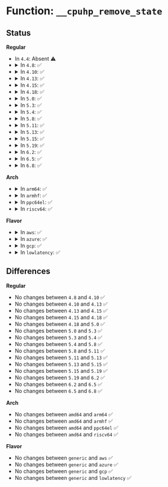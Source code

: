 # Function: <code>__cpuhp_remove_state</code>

## Status
<b>Regular</b>
<ul>
<li>
In <code>4.4</code>: Absent ⚠️
</li>
<li>
<details>
<summary>In <code>4.8</code>: ✅</summary>

```c
void __cpuhp_remove_state(enum cpuhp_state state, bool invoke);
```

**Collision:** Unique Global

**Inline:** No

**Transformation:** False

**Instances:**

```
In kernel/cpu.c (ffffffff81084150)
Location: kernel/cpu.c:1546
Inline: False
Direct callers:
  - arch/x86/events/amd/uncore.c:amd_uncore_init
  - arch/x86/events/amd/uncore.c:amd_uncore_init
  - arch/x86/events/intel/uncore.c:intel_uncore_exit
  - arch/x86/events/intel/uncore.c:intel_uncore_exit
  - arch/x86/events/intel/uncore.c:intel_uncore_exit
  - kernel/profile.c:create_proc_profile
  - kernel/profile.c:create_proc_profile
```
**Symbols:**

```
ffffffff81084150-ffffffff81084219: __cpuhp_remove_state (STB_GLOBAL)
```
</details>
</li>
<li>
<details>
<summary>In <code>4.10</code>: ✅</summary>

```c
void __cpuhp_remove_state(enum cpuhp_state state, bool invoke);
```

**Collision:** Unique Global

**Inline:** No

**Transformation:** False

**Instances:**

```
In kernel/cpu.c (ffffffff810894b0)
Location: kernel/cpu.c:1581
Inline: False
Direct callers:
  - arch/x86/events/amd/uncore.c:amd_uncore_init
  - arch/x86/events/amd/uncore.c:amd_uncore_init
  - arch/x86/events/intel/uncore.c:intel_uncore_exit
  - arch/x86/xen/enlighten.c:xen_cpuhp_setup
  - arch/x86/kernel/cpu/mcheck/mce.c:mcheck_init_device
  - arch/x86/kernel/cpu/mcheck/mce.c:mcheck_init_device
  - kernel/profile.c:create_proc_profile
  - kernel/profile.c:create_proc_profile
  - kernel/trace/trace.c:trace_init
  - kernel/padata.c:padata_driver_exit
  - mm/zswap.c:init_zswap
  - mm/zswap.c:init_zswap
  - mm/zsmalloc.c:zs_exit
  - drivers/cpufreq/cpufreq.c:cpufreq_unregister_driver
  - drivers/cpufreq/acpi-cpufreq.c:acpi_cpufreq_exit
```
**Symbols:**

```
ffffffff810894b0-ffffffff810895b5: __cpuhp_remove_state (STB_GLOBAL)
```
</details>
</li>
<li>
<details>
<summary>In <code>4.13</code>: ✅</summary>

```c
void __cpuhp_remove_state(enum cpuhp_state state, bool invoke);
```

**Collision:** Unique Global

**Inline:** No

**Transformation:** False

**Instances:**

```
In kernel/cpu.c (ffffffff810866b0)
Location: kernel/cpu.c:1576
Inline: False
Direct callers:
  - arch/x86/events/amd/uncore.c:amd_uncore_init
  - arch/x86/events/amd/uncore.c:amd_uncore_init
  - arch/x86/events/intel/uncore.c:intel_uncore_exit
  - arch/x86/xen/enlighten.c:xen_cpuhp_setup
  - arch/x86/kernel/cpu/mcheck/mce.c:mcheck_init_device
  - kernel/profile.c:create_proc_profile
  - kernel/profile.c:create_proc_profile
  - kernel/trace/trace.c:early_trace_init
  - kernel/padata.c:padata_driver_exit
  - mm/zswap.c:init_zswap
  - mm/zsmalloc.c:zs_exit
  - drivers/cpufreq/acpi-cpufreq.c:acpi_cpufreq_exit
```
**Symbols:**

```
ffffffff810866b0-ffffffff8108671f: __cpuhp_remove_state (STB_GLOBAL)
```
</details>
</li>
<li>
<details>
<summary>In <code>4.15</code>: ✅</summary>

```c
void __cpuhp_remove_state(enum cpuhp_state state, bool invoke);
```

**Collision:** Unique Global

**Inline:** No

**Transformation:** False

**Instances:**

```
In kernel/cpu.c (ffffffff8108d310)
Location: kernel/cpu.c:1764
Inline: False
Direct callers:
  - arch/x86/events/amd/uncore.c:amd_uncore_init
  - arch/x86/events/amd/uncore.c:amd_uncore_init
  - arch/x86/events/intel/uncore.c:intel_uncore_exit
  - arch/x86/xen/enlighten.c:xen_cpuhp_setup
  - arch/x86/kernel/cpu/mcheck/mce.c:mcheck_init_device
  - kernel/profile.c:create_proc_profile
  - kernel/profile.c:create_proc_profile
  - kernel/trace/trace.c:early_trace_init
  - kernel/padata.c:padata_driver_exit
  - mm/zswap.c:init_zswap
  - mm/zsmalloc.c:zs_exit
  - drivers/cpufreq/acpi-cpufreq.c:acpi_cpufreq_exit
```
**Symbols:**

```
ffffffff8108d310-ffffffff8108d37f: __cpuhp_remove_state (STB_GLOBAL)
```
</details>
</li>
<li>
<details>
<summary>In <code>4.18</code>: ✅</summary>

```c
void __cpuhp_remove_state(enum cpuhp_state state, bool invoke);
```

**Collision:** Unique Global

**Inline:** No

**Transformation:** False

**Instances:**

```
In kernel/cpu.c (ffffffff81090c80)
Location: kernel/cpu.c:1846
Inline: False
Direct callers:
  - arch/x86/events/core.c:init_hw_perf_events
  - arch/x86/events/core.c:init_hw_perf_events
  - arch/x86/events/core.c:init_hw_perf_events
  - arch/x86/events/amd/uncore.c:amd_uncore_init
  - arch/x86/events/amd/uncore.c:amd_uncore_init
  - arch/x86/events/intel/uncore.c:intel_uncore_exit
  - arch/x86/xen/enlighten.c:xen_cpuhp_setup
  - arch/x86/hyperv/hv_init.c:hyperv_init
  - arch/x86/kernel/cpu/intel_rdt.c:intel_rdt_late_init
  - arch/x86/kernel/cpu/mcheck/mce.c:mcheck_init_device
  - arch/x86/kernel/hpet.c:hpet_late_init
  - kernel/profile.c:create_proc_profile
  - kernel/profile.c:create_proc_profile
  - kernel/trace/trace.c:early_trace_init
  - kernel/padata.c:padata_driver_exit
  - mm/zswap.c:init_zswap
  - mm/zsmalloc.c:zs_exit
  - drivers/acpi/processor_driver.c:acpi_processor_driver_exit
  - drivers/acpi/processor_driver.c:acpi_processor_driver_exit
  - drivers/cpufreq/acpi-cpufreq.c:acpi_cpufreq_exit
  - drivers/cpufreq/acpi-cpufreq.c:acpi_cpufreq_init
```
**Symbols:**

```
ffffffff81090c80-ffffffff81090ccf: __cpuhp_remove_state (STB_GLOBAL)
```
</details>
</li>
<li>
<details>
<summary>In <code>5.0</code>: ✅</summary>

```c
void __cpuhp_remove_state(enum cpuhp_state state, bool invoke);
```

**Collision:** Unique Global

**Inline:** No

**Transformation:** False

**Instances:**

```
In kernel/cpu.c (ffffffff81098d40)
Location: kernel/cpu.c:1868
Inline: False
Direct callers:
  - arch/x86/events/core.c:init_hw_perf_events
  - arch/x86/events/core.c:init_hw_perf_events
  - arch/x86/events/core.c:init_hw_perf_events
  - arch/x86/events/amd/uncore.c:amd_uncore_init
  - arch/x86/events/amd/uncore.c:amd_uncore_init
  - arch/x86/events/intel/uncore.c:intel_uncore_exit
  - arch/x86/xen/enlighten.c:xen_cpuhp_setup
  - arch/x86/hyperv/hv_init.c:hyperv_init
  - arch/x86/kernel/cpu/mce/core.c:mcheck_init_device
  - arch/x86/kernel/cpu/resctrl/core.c:resctrl_exit
  - arch/x86/kernel/cpu/resctrl/core.c:resctrl_late_init
  - arch/x86/kernel/hpet.c:hpet_late_init
  - kernel/profile.c:create_proc_profile
  - kernel/profile.c:create_proc_profile
  - kernel/trace/trace.c:early_trace_init
  - kernel/padata.c:padata_driver_exit
  - mm/zswap.c:init_zswap
  - mm/zsmalloc.c:zs_exit
  - drivers/acpi/processor_driver.c:acpi_processor_driver_exit
  - drivers/acpi/processor_driver.c:acpi_processor_driver_exit
  - drivers/cpufreq/acpi-cpufreq.c:acpi_cpufreq_exit
  - drivers/cpufreq/acpi-cpufreq.c:acpi_cpufreq_init
```
**Symbols:**

```
ffffffff81098d40-ffffffff81098d8f: __cpuhp_remove_state (STB_GLOBAL)
```
</details>
</li>
<li>
<details>
<summary>In <code>5.3</code>: ✅</summary>

```c
void __cpuhp_remove_state(enum cpuhp_state state, bool invoke);
```

**Collision:** Unique Global

**Inline:** No

**Transformation:** False

**Instances:**

```
In kernel/cpu.c (ffffffff8109d2c0)
Location: kernel/cpu.c:1894
Inline: False
Direct callers:
  - arch/x86/events/core.c:init_hw_perf_events
  - arch/x86/events/core.c:init_hw_perf_events
  - arch/x86/events/core.c:init_hw_perf_events
  - arch/x86/events/amd/uncore.c:amd_uncore_init
  - arch/x86/events/amd/uncore.c:amd_uncore_init
  - arch/x86/events/intel/uncore.c:intel_uncore_exit
  - arch/x86/xen/enlighten.c:xen_cpuhp_setup
  - arch/x86/hyperv/hv_init.c:hyperv_init
  - arch/x86/kernel/cpu/intel_epb.c:intel_epb_init
  - arch/x86/kernel/cpu/mce/core.c:mcheck_init_device
  - arch/x86/kernel/cpu/resctrl/core.c:resctrl_exit
  - arch/x86/kernel/cpu/resctrl/core.c:resctrl_late_init
  - arch/x86/kernel/hpet.c:hpet_late_init
  - kernel/profile.c:create_proc_profile
  - kernel/profile.c:create_proc_profile
  - kernel/trace/trace.c:tracer_alloc_buffers
  - kernel/padata.c:padata_driver_exit
  - mm/zswap.c:init_zswap
  - mm/zsmalloc.c:zs_exit
  - drivers/acpi/processor_driver.c:acpi_processor_driver_exit
  - drivers/acpi/processor_driver.c:acpi_processor_driver_exit
  - drivers/cpufreq/acpi-cpufreq.c:acpi_cpufreq_exit
  - drivers/cpufreq/acpi-cpufreq.c:acpi_cpufreq_init
```
**Symbols:**

```
ffffffff8109d2c0-ffffffff8109d30f: __cpuhp_remove_state (STB_GLOBAL)
```
</details>
</li>
<li>
<details>
<summary>In <code>5.4</code>: ✅</summary>

```c
void __cpuhp_remove_state(enum cpuhp_state state, bool invoke);
```

**Collision:** Unique Global

**Inline:** No

**Transformation:** False

**Instances:**

```
In kernel/cpu.c (ffffffff810a3810)
Location: kernel/cpu.c:1909
Inline: False
Direct callers:
  - arch/x86/events/core.c:init_hw_perf_events
  - arch/x86/events/core.c:init_hw_perf_events
  - arch/x86/events/core.c:init_hw_perf_events
  - arch/x86/events/amd/uncore.c:amd_uncore_init
  - arch/x86/events/amd/uncore.c:amd_uncore_init
  - arch/x86/events/intel/uncore.c:intel_uncore_exit
  - arch/x86/xen/enlighten.c:xen_cpuhp_setup
  - arch/x86/hyperv/hv_init.c:hyperv_init
  - arch/x86/kernel/cpu/intel_epb.c:intel_epb_init
  - arch/x86/kernel/cpu/mce/core.c:mcheck_init_device
  - arch/x86/kernel/cpu/resctrl/core.c:resctrl_exit
  - arch/x86/kernel/cpu/resctrl/core.c:resctrl_late_init
  - arch/x86/kernel/hpet.c:hpet_late_init
  - kernel/profile.c:create_proc_profile
  - kernel/profile.c:create_proc_profile
  - kernel/trace/trace.c:tracer_alloc_buffers
  - kernel/padata.c:padata_driver_exit
  - kernel/padata.c:padata_driver_exit
  - kernel/padata.c:padata_driver_init
  - mm/zswap.c:init_zswap
  - mm/zsmalloc.c:zs_exit
  - drivers/acpi/processor_driver.c:acpi_processor_driver_exit
  - drivers/acpi/processor_driver.c:acpi_processor_driver_exit
  - drivers/cpufreq/acpi-cpufreq.c:acpi_cpufreq_exit
  - drivers/cpufreq/acpi-cpufreq.c:acpi_cpufreq_init
```
**Symbols:**

```
ffffffff810a3810-ffffffff810a385f: __cpuhp_remove_state (STB_GLOBAL)
```
</details>
</li>
<li>
<details>
<summary>In <code>5.8</code>: ✅</summary>

```c
void __cpuhp_remove_state(enum cpuhp_state state, bool invoke);
```

**Collision:** Unique Global

**Inline:** No

**Transformation:** False

**Instances:**

```
In kernel/cpu.c (ffffffff810aa8b0)
Location: kernel/cpu.c:2040
Inline: False
Direct callers:
  - arch/x86/events/core.c:init_hw_perf_events
  - arch/x86/events/core.c:init_hw_perf_events
  - arch/x86/events/core.c:init_hw_perf_events
  - arch/x86/events/amd/uncore.c:amd_uncore_init
  - arch/x86/events/amd/uncore.c:amd_uncore_init
  - arch/x86/events/intel/uncore.c:intel_uncore_exit
  - arch/x86/xen/enlighten.c:xen_cpuhp_setup
  - arch/x86/hyperv/hv_init.c:hyperv_init
  - arch/x86/kernel/cpu/intel_epb.c:intel_epb_init
  - arch/x86/kernel/cpu/mce/core.c:mcheck_init_device
  - arch/x86/kernel/cpu/resctrl/core.c:resctrl_exit
  - arch/x86/kernel/cpu/resctrl/core.c:resctrl_late_init
  - arch/x86/kernel/hpet.c:hpet_late_init
  - kernel/profile.c:create_proc_profile
  - kernel/profile.c:create_proc_profile
  - kernel/padata.c:padata_init
  - kernel/padata.c:padata_init
  - mm/zswap.c:init_zswap
  - mm/zsmalloc.c:zs_exit
  - drivers/acpi/processor_driver.c:acpi_processor_driver_exit
  - drivers/acpi/processor_driver.c:acpi_processor_driver_exit
  - drivers/cpufreq/acpi-cpufreq.c:acpi_cpufreq_boost_exit
  - drivers/clocksource/hyperv_timer.c:hv_stimer_free
```
**Symbols:**

```
ffffffff810aa8b0-ffffffff810aa92f: __cpuhp_remove_state (STB_GLOBAL)
```
</details>
</li>
<li>
<details>
<summary>In <code>5.11</code>: ✅</summary>

```c
void __cpuhp_remove_state(enum cpuhp_state state, bool invoke);
```

**Collision:** Unique Global

**Inline:** No

**Transformation:** False

**Instances:**

```
In kernel/cpu.c (ffffffff810a6140)
Location: kernel/cpu.c:2051
Inline: False
Direct callers:
  - arch/x86/events/core.c:init_hw_perf_events
  - arch/x86/events/core.c:init_hw_perf_events
  - arch/x86/events/core.c:init_hw_perf_events
  - arch/x86/events/amd/uncore.c:amd_uncore_init
  - arch/x86/events/amd/uncore.c:amd_uncore_init
  - arch/x86/events/intel/uncore.c:intel_uncore_exit
  - arch/x86/xen/enlighten.c:xen_cpuhp_setup
  - arch/x86/hyperv/hv_init.c:hyperv_init
  - arch/x86/kernel/cpu/intel_epb.c:intel_epb_init
  - arch/x86/kernel/cpu/mce/core.c:mcheck_init_device
  - arch/x86/kernel/cpu/resctrl/core.c:resctrl_exit
  - arch/x86/kernel/cpu/resctrl/core.c:resctrl_late_init
  - arch/x86/kernel/cpu/mshyperv.c:hv_machine_shutdown
  - arch/x86/kernel/hpet.c:hpet_late_init
  - kernel/profile.c:create_proc_profile
  - kernel/profile.c:create_proc_profile
  - kernel/padata.c:padata_init
  - kernel/padata.c:padata_init
  - mm/zswap.c:init_zswap
  - mm/zsmalloc.c:zs_exit
  - drivers/acpi/processor_driver.c:acpi_processor_driver_exit
  - drivers/acpi/processor_driver.c:acpi_processor_driver_exit
  - drivers/cpufreq/acpi-cpufreq.c:acpi_cpufreq_boost_exit
  - drivers/clocksource/hyperv_timer.c:hv_stimer_free
```
**Symbols:**

```
ffffffff810a6140-ffffffff810a61bf: __cpuhp_remove_state (STB_GLOBAL)
```
</details>
</li>
<li>
<details>
<summary>In <code>5.13</code>: ✅</summary>

```c
void __cpuhp_remove_state(enum cpuhp_state state, bool invoke);
```

**Collision:** Unique Global

**Inline:** No

**Transformation:** False

**Instances:**

```
In kernel/cpu.c (ffffffff810a6f90)
Location: kernel/cpu.c:2154
Inline: False
Direct callers:
  - arch/x86/events/core.c:init_hw_perf_events
  - arch/x86/events/core.c:init_hw_perf_events
  - arch/x86/events/core.c:init_hw_perf_events
  - arch/x86/events/amd/uncore.c:amd_uncore_init
  - arch/x86/events/amd/uncore.c:amd_uncore_init
  - arch/x86/events/intel/uncore.c:intel_uncore_exit
  - arch/x86/xen/enlighten.c:xen_cpuhp_setup
  - arch/x86/hyperv/hv_init.c:hyperv_init
  - arch/x86/kernel/cpu/intel_epb.c:intel_epb_init
  - arch/x86/kernel/cpu/mce/core.c:mcheck_init_device
  - arch/x86/kernel/cpu/resctrl/core.c:resctrl_exit
  - arch/x86/kernel/cpu/resctrl/core.c:resctrl_late_init
  - arch/x86/kernel/cpu/mshyperv.c:hv_machine_shutdown
  - arch/x86/kernel/hpet.c:hpet_late_init
  - kernel/profile.c:create_proc_profile
  - kernel/profile.c:create_proc_profile
  - kernel/padata.c:padata_init
  - kernel/padata.c:padata_init
  - mm/zswap.c:init_zswap
  - mm/zsmalloc.c:zs_exit
  - drivers/acpi/processor_driver.c:acpi_processor_driver_exit
  - drivers/acpi/processor_driver.c:acpi_processor_driver_exit
  - drivers/iommu/iova.c:iova_cache_put
  - drivers/iommu/iova.c:iova_cache_get
  - drivers/cpufreq/acpi-cpufreq.c:acpi_cpufreq_boost_exit
  - drivers/clocksource/hyperv_timer.c:hv_stimer_global_cleanup
```
**Symbols:**

```
ffffffff810a6f90-ffffffff810a700f: __cpuhp_remove_state (STB_GLOBAL)
```
</details>
</li>
<li>
<details>
<summary>In <code>5.15</code>: ✅</summary>

```c
void __cpuhp_remove_state(enum cpuhp_state state, bool invoke);
```

**Collision:** Unique Global

**Inline:** No

**Transformation:** False

**Instances:**

```
In kernel/cpu.c (ffffffff810b8930)
Location: kernel/cpu.c:2185
Inline: False
Direct callers:
  - arch/x86/events/core.c:init_hw_perf_events
  - arch/x86/events/core.c:init_hw_perf_events
  - arch/x86/events/core.c:init_hw_perf_events
  - arch/x86/events/intel/uncore.c:intel_uncore_exit
  - arch/x86/xen/enlighten.c:xen_cpuhp_setup
  - arch/x86/hyperv/hv_init.c:hyperv_init
  - arch/x86/kernel/cpu/intel_epb.c:intel_epb_init
  - arch/x86/kernel/cpu/mce/core.c:mcheck_init_device
  - arch/x86/kernel/cpu/resctrl/core.c:resctrl_exit
  - arch/x86/kernel/cpu/resctrl/core.c:resctrl_late_init
  - arch/x86/kernel/cpu/mshyperv.c:hv_machine_shutdown
  - arch/x86/kernel/hpet.c:hpet_late_init
  - kernel/profile.c:create_proc_profile
  - kernel/profile.c:create_proc_profile
  - kernel/padata.c:padata_init
  - kernel/padata.c:padata_init
  - mm/zswap.c:init_zswap
  - mm/zsmalloc.c:zs_exit
  - drivers/acpi/processor_driver.c:acpi_processor_driver_exit
  - drivers/acpi/processor_driver.c:acpi_processor_driver_exit
  - drivers/iommu/iova.c:iova_cache_put
  - drivers/iommu/iova.c:iova_cache_get
  - drivers/cpufreq/acpi-cpufreq.c:acpi_cpufreq_boost_exit
  - drivers/clocksource/hyperv_timer.c:hv_stimer_global_cleanup
```
**Symbols:**

```
ffffffff810b8930-ffffffff810b89af: __cpuhp_remove_state (STB_GLOBAL)
```
</details>
</li>
<li>
<details>
<summary>In <code>5.19</code>: ✅</summary>

```c
void __cpuhp_remove_state(enum cpuhp_state state, bool invoke);
```

**Collision:** Unique Global

**Inline:** No

**Transformation:** False

**Instances:**

```
In kernel/cpu.c (ffffffff810cf1f0)
Location: kernel/cpu.c:2207
Inline: False
Direct callers:
  - arch/x86/events/core.c:init_hw_perf_events
  - arch/x86/events/core.c:init_hw_perf_events
  - arch/x86/events/core.c:init_hw_perf_events
  - arch/x86/events/intel/uncore.c:intel_uncore_exit
  - arch/x86/xen/enlighten.c:xen_cpuhp_setup
  - arch/x86/hyperv/hv_init.c:hyperv_init
  - arch/x86/kernel/cpu/intel_epb.c:intel_epb_init
  - arch/x86/kernel/cpu/mce/core.c:mcheck_init_device
  - arch/x86/kernel/cpu/resctrl/core.c:resctrl_exit
  - arch/x86/kernel/cpu/resctrl/core.c:resctrl_late_init
  - arch/x86/kernel/cpu/mshyperv.c:hv_machine_shutdown
  - arch/x86/kernel/hpet.c:hpet_late_init
  - kernel/profile.c:create_proc_profile
  - kernel/profile.c:create_proc_profile
  - kernel/padata.c:padata_init
  - kernel/padata.c:padata_init
  - mm/zswap.c:init_zswap
  - mm/zsmalloc.c:zs_exit
  - drivers/acpi/processor_driver.c:acpi_processor_driver_exit
  - drivers/acpi/processor_driver.c:acpi_processor_driver_exit
  - drivers/iommu/iova.c:iova_cache_get
  - drivers/nvdimm/nd_perf.c:register_nvdimm_pmu
  - drivers/nvdimm/nd_perf.c:register_nvdimm_pmu
  - drivers/nvdimm/nd_perf.c:nvdimm_pmu_free_hotplug_memory
  - drivers/cpufreq/acpi-cpufreq.c:acpi_cpufreq_boost_exit
  - drivers/clocksource/hyperv_timer.c:hv_stimer_global_cleanup
```
**Symbols:**

```
ffffffff810cf1f0-ffffffff810cf2b1: __cpuhp_remove_state (STB_GLOBAL)
```
</details>
</li>
<li>
<details>
<summary>In <code>6.2</code>: ✅</summary>

```c
void __cpuhp_remove_state(enum cpuhp_state state, bool invoke);
```

**Collision:** Unique Global

**Inline:** No

**Transformation:** False

**Instances:**

```
In kernel/cpu.c (ffffffff810ed660)
Location: kernel/cpu.c:2231
Inline: False
Direct callers:
  - arch/x86/events/core.c:init_hw_perf_events
  - arch/x86/events/core.c:init_hw_perf_events
  - arch/x86/events/core.c:init_hw_perf_events
  - arch/x86/events/intel/uncore.c:intel_uncore_exit
  - arch/x86/xen/enlighten.c:xen_cpuhp_setup
  - arch/x86/hyperv/hv_init.c:hyperv_init
  - arch/x86/kernel/cpu/intel_epb.c:intel_epb_init
  - arch/x86/kernel/cpu/mce/core.c:mcheck_init_device
  - arch/x86/kernel/cpu/resctrl/core.c:resctrl_exit
  - arch/x86/kernel/cpu/resctrl/core.c:resctrl_late_init
  - arch/x86/kernel/cpu/mshyperv.c:hv_machine_shutdown
  - arch/x86/kernel/hpet.c:hpet_late_init
  - kernel/profile.c:create_proc_profile
  - kernel/profile.c:create_proc_profile
  - kernel/padata.c:padata_init
  - kernel/padata.c:padata_init
  - mm/zswap.c:init_zswap
  - mm/zsmalloc.c:zs_exit
  - drivers/acpi/processor_driver.c:acpi_processor_driver_exit
  - drivers/acpi/processor_driver.c:acpi_processor_driver_exit
  - drivers/iommu/iova.c:iova_cache_get
  - drivers/nvdimm/nd_perf.c:register_nvdimm_pmu
  - drivers/nvdimm/nd_perf.c:register_nvdimm_pmu
  - drivers/nvdimm/nd_perf.c:nvdimm_pmu_free_hotplug_memory
  - drivers/clocksource/hyperv_timer.c:hv_stimer_global_cleanup
```
**Symbols:**

```
ffffffff810ed660-ffffffff810ed721: __cpuhp_remove_state (STB_GLOBAL)
```
</details>
</li>
<li>
<details>
<summary>In <code>6.5</code>: ✅</summary>

```c
void __cpuhp_remove_state(enum cpuhp_state state, bool invoke);
```

**Collision:** Unique Global

**Inline:** No

**Transformation:** False

**Instances:**

```
In kernel/cpu.c (ffffffff810f91f0)
Location: kernel/cpu.c:2616
Inline: False
Direct callers:
  - arch/x86/events/core.c:init_hw_perf_events
  - arch/x86/events/core.c:init_hw_perf_events
  - arch/x86/events/core.c:init_hw_perf_events
  - arch/x86/events/intel/uncore.c:intel_uncore_exit
  - arch/x86/xen/enlighten.c:xen_cpuhp_setup
  - arch/x86/hyperv/hv_init.c:hyperv_init
  - arch/x86/kernel/cpu/intel_epb.c:intel_epb_init
  - arch/x86/kernel/cpu/mce/core.c:mcheck_init_device
  - arch/x86/kernel/cpu/resctrl/core.c:resctrl_exit
  - arch/x86/kernel/cpu/resctrl/core.c:resctrl_late_init
  - arch/x86/kernel/cpu/mshyperv.c:hv_machine_shutdown
  - arch/x86/kernel/hpet.c:hpet_late_init
  - kernel/profile.c:create_proc_profile
  - kernel/profile.c:create_proc_profile
  - kernel/padata.c:padata_init
  - kernel/padata.c:padata_init
  - mm/zswap.c:zswap_setup
  - mm/zsmalloc.c:zs_exit
  - drivers/acpi/processor_driver.c:acpi_processor_driver_exit
  - drivers/acpi/processor_driver.c:acpi_processor_driver_exit
  - drivers/iommu/intel/perfmon.c:iommu_pmu_unregister
  - drivers/iommu/intel/perfmon.c:iommu_pmu_register
  - drivers/iommu/iova.c:iova_cache_get
  - drivers/nvdimm/nd_perf.c:register_nvdimm_pmu
  - drivers/nvdimm/nd_perf.c:register_nvdimm_pmu
  - drivers/nvdimm/nd_perf.c:nvdimm_pmu_free_hotplug_memory
  - drivers/net/virtio_net.c:virtio_net_driver_exit
  - drivers/net/virtio_net.c:virtio_net_driver_exit
  - drivers/net/virtio_net.c:virtio_net_driver_init
  - drivers/net/virtio_net.c:virtio_net_driver_init
  - drivers/clocksource/hyperv_timer.c:hv_stimer_global_cleanup
```
**Symbols:**

```
ffffffff810f91f0-ffffffff810f92b1: __cpuhp_remove_state (STB_GLOBAL)
```
</details>
</li>
<li>
<details>
<summary>In <code>6.8</code>: ✅</summary>

```c
void __cpuhp_remove_state(enum cpuhp_state state, bool invoke);
```

**Collision:** Unique Global

**Inline:** No

**Transformation:** False

**Instances:**

```
In kernel/cpu.c (ffffffff81102600)
Location: kernel/cpu.c:2662
Inline: False
Direct callers:
  - arch/x86/events/core.c:init_hw_perf_events
  - arch/x86/events/core.c:init_hw_perf_events
  - arch/x86/events/core.c:init_hw_perf_events
  - arch/x86/events/intel/uncore.c:intel_uncore_exit
  - arch/x86/xen/enlighten.c:xen_cpuhp_setup
  - arch/x86/hyperv/hv_init.c:hyperv_init
  - arch/x86/kernel/cpu/intel_epb.c:intel_epb_init
  - arch/x86/kernel/cpu/mce/core.c:mcheck_init_device
  - arch/x86/kernel/cpu/resctrl/core.c:resctrl_exit
  - arch/x86/kernel/cpu/resctrl/core.c:resctrl_late_init
  - arch/x86/kernel/cpu/mshyperv.c:hv_machine_shutdown
  - arch/x86/kernel/hpet.c:hpet_late_init
  - kernel/profile.c:create_proc_profile
  - kernel/profile.c:create_proc_profile
  - kernel/padata.c:padata_init
  - kernel/padata.c:padata_init
  - mm/zsmalloc.c:zs_exit
  - drivers/acpi/processor_driver.c:acpi_processor_driver_exit
  - drivers/acpi/processor_driver.c:acpi_processor_driver_exit
  - drivers/iommu/intel/perfmon.c:iommu_pmu_unregister
  - drivers/iommu/intel/perfmon.c:iommu_pmu_register
  - drivers/iommu/iova.c:iova_cache_get
  - drivers/nvdimm/nd_perf.c:register_nvdimm_pmu
  - drivers/nvdimm/nd_perf.c:register_nvdimm_pmu
  - drivers/nvdimm/nd_perf.c:nvdimm_pmu_free_hotplug_memory
  - drivers/net/virtio_net.c:virtio_net_driver_exit
  - drivers/net/virtio_net.c:virtio_net_driver_exit
  - drivers/net/virtio_net.c:virtio_net_driver_init
  - drivers/net/virtio_net.c:virtio_net_driver_init
  - drivers/clocksource/hyperv_timer.c:hv_stimer_global_cleanup
```
**Symbols:**

```
ffffffff81102600-ffffffff811026c1: __cpuhp_remove_state (STB_GLOBAL)
```
</details>
</li>
</ul>
<b>Arch</b>
<ul>
<li>
<details>
<summary>In <code>arm64</code>: ✅</summary>

```c
void __cpuhp_remove_state(enum cpuhp_state state, bool invoke);
```

**Collision:** Unique Global

**Inline:** No

**Transformation:** False

**Instances:**

```
In kernel/cpu.c (ffff8000100f9030)
Location: kernel/cpu.c:1909
Inline: False
Direct callers:
  - virt/kvm/kvm_main.c:kvm_exit
  - virt/kvm/kvm_main.c:kvm_init
  - kernel/profile.c:create_proc_profile
  - kernel/profile.c:create_proc_profile
  - kernel/trace/trace.c:tracer_alloc_buffers
  - kernel/padata.c:padata_driver_exit
  - kernel/padata.c:padata_driver_exit
  - kernel/padata.c:padata_driver_init
  - mm/zswap.c:init_zswap
  - mm/zsmalloc.c:zs_exit
  - drivers/pci/controller/pci-xgene-msi.c:xgene_msi_remove
  - drivers/pci/controller/pci-xgene-msi.c:xgene_msi_remove
  - drivers/acpi/processor_driver.c:acpi_processor_driver_exit
  - drivers/acpi/processor_driver.c:acpi_processor_driver_exit
  - drivers/firmware/arm_sdei.c:sdei_reboot_notifier
  - drivers/firmware/arm_sdei.c:sdei_device_freeze
  - drivers/perf/arm-cci.c:cci_pmu_probe
  - drivers/perf/arm-ccn.c:arm_ccn_exit
  - drivers/perf/arm-ccn.c:arm_ccn_init
  - drivers/perf/hisilicon/hisi_uncore_l3c_pmu.c:hisi_l3c_pmu_module_exit
  - drivers/perf/hisilicon/hisi_uncore_l3c_pmu.c:hisi_l3c_pmu_module_init
  - drivers/perf/hisilicon/hisi_uncore_hha_pmu.c:hisi_hha_pmu_module_exit
  - drivers/perf/hisilicon/hisi_uncore_hha_pmu.c:hisi_hha_pmu_module_init
  - drivers/perf/hisilicon/hisi_uncore_ddrc_pmu.c:hisi_ddrc_pmu_module_exit
  - drivers/perf/hisilicon/hisi_uncore_ddrc_pmu.c:hisi_ddrc_pmu_module_init
```
**Symbols:**

```
ffff8000100f9030-ffff8000100f90ec: __cpuhp_remove_state (STB_GLOBAL)
```
</details>
</li>
<li>
<details>
<summary>In <code>armhf</code>: ✅</summary>

```c
void __cpuhp_remove_state(enum cpuhp_state state, bool invoke);
```

**Collision:** Unique Global

**Inline:** No

**Transformation:** False

**Instances:**

```
In kernel/cpu.c (c035725c)
Location: kernel/cpu.c:1909
Inline: False
Direct callers:
  - arch/arm/mm/cache-l2x0-pmu.c:l2x0_pmu_init
  - arch/arm/common/bL_switcher.c:bL_switcher_init
  - kernel/profile.c:create_proc_profile
  - kernel/profile.c:create_proc_profile
  - kernel/trace/trace.c:tracer_alloc_buffers
  - kernel/padata.c:padata_driver_exit
  - kernel/padata.c:padata_driver_exit
  - kernel/padata.c:padata_driver_init
  - mm/zswap.c:init_zswap
  - mm/zsmalloc.c:zs_exit
  - drivers/cpuidle/coupled.c:cpuidle_coupled_init
  - drivers/perf/arm-cci.c:cci_pmu_probe
  - drivers/perf/arm-ccn.c:arm_ccn_exit
  - drivers/perf/arm-ccn.c:arm_ccn_init
```
**Symbols:**

```
c035725c-c03572f4: __cpuhp_remove_state (STB_GLOBAL)
```
</details>
</li>
<li>
<details>
<summary>In <code>ppc64el</code>: ✅</summary>

```c
void __cpuhp_remove_state(enum cpuhp_state state, bool invoke);
```

**Collision:** Unique Global

**Inline:** No

**Transformation:** False

**Instances:**

```
In kernel/cpu.c (c00000000013fc80)
Location: kernel/cpu.c:1909
Inline: False
Direct callers:
  - arch/powerpc/platforms/pseries/lpar.c:vcpudispatch_stats_write
  - kernel/profile.c:create_proc_profile
  - kernel/profile.c:create_proc_profile
  - kernel/trace/trace.c:tracer_alloc_buffers
  - kernel/padata.c:padata_driver_exit
  - kernel/padata.c:padata_driver_exit
  - kernel/padata.c:padata_driver_init
  - mm/zswap.c:init_zswap
  - mm/zsmalloc.c:zs_exit
```
**Symbols:**

```
c00000000013fc80-c00000000013fd94: __cpuhp_remove_state (STB_GLOBAL)
```
</details>
</li>
<li>
<details>
<summary>In <code>riscv64</code>: ✅</summary>

```c
void __cpuhp_remove_state(enum cpuhp_state state, bool invoke);
```

**Collision:** Unique Global

**Inline:** No

**Transformation:** False

**Instances:**

```
In kernel/cpu.c (ffffffe0000c3c24)
Location: kernel/cpu.c:1909
Inline: False
Direct callers:
  - kernel/profile.c:create_proc_profile
  - kernel/profile.c:create_proc_profile
  - kernel/trace/trace.c:tracer_alloc_buffers
  - mm/zswap.c:init_zswap
  - mm/zsmalloc.c:zs_exit
```
**Symbols:**

```
ffffffe0000c3c24-ffffffe0000c3c56: __cpuhp_remove_state (STB_GLOBAL)
```
</details>
</li>
</ul>
<b>Flavor</b>
<ul>
<li>
<details>
<summary>In <code>aws</code>: ✅</summary>

```c
void __cpuhp_remove_state(enum cpuhp_state state, bool invoke);
```

**Collision:** Unique Global

**Inline:** No

**Transformation:** False

**Instances:**

```
In kernel/cpu.c (ffffffff8109d130)
Location: kernel/cpu.c:1909
Inline: False
Direct callers:
  - arch/x86/events/core.c:init_hw_perf_events
  - arch/x86/events/core.c:init_hw_perf_events
  - arch/x86/events/core.c:init_hw_perf_events
  - arch/x86/events/amd/uncore.c:amd_uncore_init
  - arch/x86/events/amd/uncore.c:amd_uncore_init
  - arch/x86/events/intel/uncore.c:intel_uncore_exit
  - arch/x86/xen/enlighten.c:xen_cpuhp_setup
  - arch/x86/hyperv/hv_init.c:hyperv_init
  - arch/x86/kernel/cpu/intel_epb.c:intel_epb_init
  - arch/x86/kernel/cpu/mce/core.c:mcheck_init_device
  - arch/x86/kernel/cpu/resctrl/core.c:resctrl_exit
  - arch/x86/kernel/cpu/resctrl/core.c:resctrl_late_init
  - arch/x86/kernel/hpet.c:hpet_late_init
  - kernel/profile.c:create_proc_profile
  - kernel/profile.c:create_proc_profile
  - kernel/trace/trace.c:tracer_alloc_buffers
  - kernel/padata.c:padata_driver_exit
  - kernel/padata.c:padata_driver_exit
  - kernel/padata.c:padata_driver_init
  - mm/zswap.c:init_zswap
  - mm/zsmalloc.c:zs_exit
  - drivers/acpi/processor_driver.c:acpi_processor_driver_exit
  - drivers/acpi/processor_driver.c:acpi_processor_driver_exit
  - drivers/cpufreq/acpi-cpufreq.c:acpi_cpufreq_exit
  - drivers/cpufreq/acpi-cpufreq.c:acpi_cpufreq_init
```
**Symbols:**

```
ffffffff8109d130-ffffffff8109d17f: __cpuhp_remove_state (STB_GLOBAL)
```
</details>
</li>
<li>
<details>
<summary>In <code>azure</code>: ✅</summary>

```c
void __cpuhp_remove_state(enum cpuhp_state state, bool invoke);
```

**Collision:** Unique Global

**Inline:** No

**Transformation:** False

**Instances:**

```
In kernel/cpu.c (ffffffff8108bb60)
Location: kernel/cpu.c:1909
Inline: False
Direct callers:
  - arch/x86/events/core.c:init_hw_perf_events
  - arch/x86/events/core.c:init_hw_perf_events
  - arch/x86/events/core.c:init_hw_perf_events
  - arch/x86/events/amd/uncore.c:amd_uncore_init
  - arch/x86/events/amd/uncore.c:amd_uncore_init
  - arch/x86/events/intel/uncore.c:intel_uncore_exit
  - arch/x86/hyperv/hv_init.c:hyperv_init
  - arch/x86/kernel/cpu/intel_epb.c:intel_epb_init
  - arch/x86/kernel/cpu/mce/core.c:mcheck_init_device
  - arch/x86/kernel/cpu/resctrl/core.c:resctrl_exit
  - arch/x86/kernel/cpu/resctrl/core.c:resctrl_late_init
  - arch/x86/kernel/hpet.c:hpet_late_init
  - kernel/profile.c:create_proc_profile
  - kernel/profile.c:create_proc_profile
  - kernel/trace/trace.c:tracer_alloc_buffers
  - kernel/padata.c:padata_driver_exit
  - kernel/padata.c:padata_driver_exit
  - kernel/padata.c:padata_driver_init
  - mm/zswap.c:init_zswap
  - mm/zsmalloc.c:zs_exit
  - drivers/acpi/processor_driver.c:acpi_processor_driver_exit
  - drivers/acpi/processor_driver.c:acpi_processor_driver_exit
  - drivers/cpufreq/acpi-cpufreq.c:acpi_cpufreq_exit
  - drivers/cpufreq/acpi-cpufreq.c:acpi_cpufreq_init
  - drivers/hv/vmbus_drv.c:vmbus_exit
  - drivers/hv/vmbus_drv.c:hv_acpi_init
  - drivers/hv/vmbus_drv.c:hv_kexec_handler
```
**Symbols:**

```
ffffffff8108bb60-ffffffff8108bbaf: __cpuhp_remove_state (STB_GLOBAL)
```
</details>
</li>
<li>
<details>
<summary>In <code>gcp</code>: ✅</summary>

```c
void __cpuhp_remove_state(enum cpuhp_state state, bool invoke);
```

**Collision:** Unique Global

**Inline:** No

**Transformation:** False

**Instances:**

```
In kernel/cpu.c (ffffffff8109d0e0)
Location: kernel/cpu.c:1909
Inline: False
Direct callers:
  - arch/x86/events/core.c:init_hw_perf_events
  - arch/x86/events/core.c:init_hw_perf_events
  - arch/x86/events/core.c:init_hw_perf_events
  - arch/x86/events/amd/uncore.c:amd_uncore_init
  - arch/x86/events/amd/uncore.c:amd_uncore_init
  - arch/x86/events/intel/uncore.c:intel_uncore_exit
  - arch/x86/xen/enlighten.c:xen_cpuhp_setup
  - arch/x86/hyperv/hv_init.c:hyperv_init
  - arch/x86/kernel/cpu/intel_epb.c:intel_epb_init
  - arch/x86/kernel/cpu/mce/core.c:mcheck_init_device
  - arch/x86/kernel/cpu/resctrl/core.c:resctrl_exit
  - arch/x86/kernel/cpu/resctrl/core.c:resctrl_late_init
  - arch/x86/kernel/hpet.c:hpet_late_init
  - kernel/profile.c:create_proc_profile
  - kernel/profile.c:create_proc_profile
  - kernel/trace/trace.c:tracer_alloc_buffers
  - kernel/padata.c:padata_driver_exit
  - kernel/padata.c:padata_driver_exit
  - kernel/padata.c:padata_driver_init
  - mm/zswap.c:init_zswap
  - mm/zsmalloc.c:zs_exit
  - drivers/acpi/processor_driver.c:acpi_processor_driver_exit
  - drivers/acpi/processor_driver.c:acpi_processor_driver_exit
  - drivers/cpufreq/acpi-cpufreq.c:acpi_cpufreq_exit
  - drivers/cpufreq/acpi-cpufreq.c:acpi_cpufreq_init
```
**Symbols:**

```
ffffffff8109d0e0-ffffffff8109d12f: __cpuhp_remove_state (STB_GLOBAL)
```
</details>
</li>
<li>
<details>
<summary>In <code>lowlatency</code>: ✅</summary>

```c
void __cpuhp_remove_state(enum cpuhp_state state, bool invoke);
```

**Collision:** Unique Global

**Inline:** No

**Transformation:** False

**Instances:**

```
In kernel/cpu.c (ffffffff810a4f10)
Location: kernel/cpu.c:1909
Inline: False
Direct callers:
  - arch/x86/events/core.c:init_hw_perf_events
  - arch/x86/events/core.c:init_hw_perf_events
  - arch/x86/events/core.c:init_hw_perf_events
  - arch/x86/events/amd/uncore.c:amd_uncore_init
  - arch/x86/events/amd/uncore.c:amd_uncore_init
  - arch/x86/events/intel/uncore.c:intel_uncore_exit
  - arch/x86/xen/enlighten.c:xen_cpuhp_setup
  - arch/x86/hyperv/hv_init.c:hyperv_init
  - arch/x86/kernel/cpu/intel_epb.c:intel_epb_init
  - arch/x86/kernel/cpu/mce/core.c:mcheck_init_device
  - arch/x86/kernel/cpu/resctrl/core.c:resctrl_exit
  - arch/x86/kernel/cpu/resctrl/core.c:resctrl_late_init
  - arch/x86/kernel/hpet.c:hpet_late_init
  - kernel/profile.c:create_proc_profile
  - kernel/profile.c:create_proc_profile
  - kernel/trace/trace.c:tracer_alloc_buffers
  - kernel/padata.c:padata_driver_exit
  - kernel/padata.c:padata_driver_exit
  - kernel/padata.c:padata_driver_init
  - mm/zswap.c:init_zswap
  - mm/zsmalloc.c:zs_exit
  - drivers/acpi/processor_driver.c:acpi_processor_driver_exit
  - drivers/acpi/processor_driver.c:acpi_processor_driver_exit
  - drivers/cpufreq/acpi-cpufreq.c:acpi_cpufreq_exit
  - drivers/cpufreq/acpi-cpufreq.c:acpi_cpufreq_init
```
**Symbols:**

```
ffffffff810a4f10-ffffffff810a4fa8: __cpuhp_remove_state (STB_GLOBAL)
```
</details>
</li>
</ul>

## Differences
<b>Regular</b>
<ul>
<li>
No changes between <code>4.8</code> and <code>4.10</code> ✅
</li>
<li>
No changes between <code>4.10</code> and <code>4.13</code> ✅
</li>
<li>
No changes between <code>4.13</code> and <code>4.15</code> ✅
</li>
<li>
No changes between <code>4.15</code> and <code>4.18</code> ✅
</li>
<li>
No changes between <code>4.18</code> and <code>5.0</code> ✅
</li>
<li>
No changes between <code>5.0</code> and <code>5.3</code> ✅
</li>
<li>
No changes between <code>5.3</code> and <code>5.4</code> ✅
</li>
<li>
No changes between <code>5.4</code> and <code>5.8</code> ✅
</li>
<li>
No changes between <code>5.8</code> and <code>5.11</code> ✅
</li>
<li>
No changes between <code>5.11</code> and <code>5.13</code> ✅
</li>
<li>
No changes between <code>5.13</code> and <code>5.15</code> ✅
</li>
<li>
No changes between <code>5.15</code> and <code>5.19</code> ✅
</li>
<li>
No changes between <code>5.19</code> and <code>6.2</code> ✅
</li>
<li>
No changes between <code>6.2</code> and <code>6.5</code> ✅
</li>
<li>
No changes between <code>6.5</code> and <code>6.8</code> ✅
</li>
</ul>
<b>Arch</b>
<ul>
<li>
No changes between <code>amd64</code> and <code>arm64</code> ✅
</li>
<li>
No changes between <code>amd64</code> and <code>armhf</code> ✅
</li>
<li>
No changes between <code>amd64</code> and <code>ppc64el</code> ✅
</li>
<li>
No changes between <code>amd64</code> and <code>riscv64</code> ✅
</li>
</ul>
<b>Flavor</b>
<ul>
<li>
No changes between <code>generic</code> and <code>aws</code> ✅
</li>
<li>
No changes between <code>generic</code> and <code>azure</code> ✅
</li>
<li>
No changes between <code>generic</code> and <code>gcp</code> ✅
</li>
<li>
No changes between <code>generic</code> and <code>lowlatency</code> ✅
</li>
</ul>
